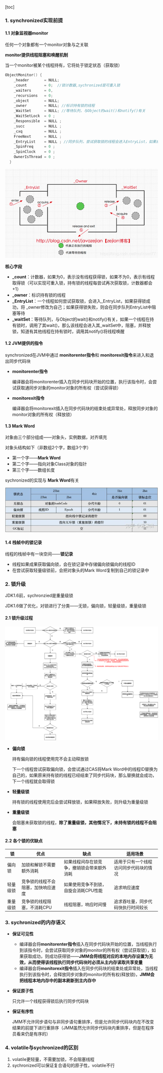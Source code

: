 [toc]

### 1. synchronized实现前提



#### 1.1 对象监视器monitor

任何一个对象都有一个monitor对象与之关联

**monitor提供线程阻塞和唤醒机制**

当一个monitor被某个线程持有，它将处于锁定状态（获取锁）

```C++
ObjectMonitor() {
    _header       = NULL;
    _count        = 0;  //锁计数器,sychronized是可重入锁
    _waiters      = 0,  
    _recursions   = 0;
    _object       = NULL;
    _owner        = NULL; //标识持有锁的线程
    _WaitSet      = NULL; //等待队列，与Object的wait()和notify()有关
    _WaitSetLock  = 0 ;
    _Responsible  = NULL ;
    _succ         = NULL ;
    _cxq          = NULL ;
    FreeNext      = NULL ;
    _EntryList    = NULL ; //同步队列，尝试获取锁的线程会进入EntryList，如果成功获得锁，则设置monitor的_owner为，如果没有成功获得锁，在EntryList中阻塞等待
    _SpinFreq     = 0 ;
    _SpinClock    = 0 ;
    OwnerIsThread = 0 ;
  }
```

![11](../p/12.png)

**核心字段**

* **_count**：计数器，如果为0，表示没有线程获得锁，如果不为0，表示有线程取得锁（可以实现可重入锁，持有锁的线程每尝试再次获取锁，计数器都会+1）
* **_owner**：标识持有锁的线程
* **_EntryList**：一个线程如何尝试获取锁，会进入_EntryList，如果获得锁成功，将 _owner修改为自己；如果获得锁失败，则会在同步队列EntryList中阻塞等待
* **_waitSet**：等待队列，与Object的wait()和notify()有关，如果一个线程在持有锁时，调用了其wait()，那么该线程会进入其_waitSet中，阻塞，并释放锁，知道有其他线程在持有锁时，调用其notify()将线程唤醒



#### 1.2 JVM提供的指令

synchronized在JVM中通过 **monitorenter指令**和 **monitorexit指令**来进入和退出同步代码块

* **monitorenter指令**

  编译器会将monitorenter插入在同步代码块开始的位置，执行该指令时，会尝试获取通同步对象的monitor对象的所有权（尝试获得锁）

* **monitorexit指令**

  编译器会将monitorexit插入在同步代码块的结束处或异常处，释放同步对象的monitor对象的所有权（释放锁）



#### 1.3 Mark Word

对象由三个部分组成——对象头，实例数据，对齐填充

对象头结构如下（非数组2个字，数组3个字）

* 第一个字——**Mark Word**
* 第二个字——指向对象Class对象的指针
* 第三个字——数组长度

sychronized的实现与 **Mark Word**有关

![11](../p/8.jpg)



#### 1.4 栈帧中的锁记录

线程的栈帧中有一块空间——**锁记录**

* 线程如果成果获取偏向锁，会在锁记录中存储偏向锁偏向的线程ID
* 在尝试获取轻量级锁前，会把对象头的Mark Word复制到自己的锁记录中

### 2. 锁升级

JDK1.6前，sychronzied是重量级锁

JDK1.6做了优化，对锁进行了分类——无锁，偏向锁，轻量级锁，重量级锁

#### 2.1 锁升级过程



![11](../p/偏向锁.png)

* **偏向锁**

  持有偏向锁的线程使用完不会主动释放锁

  下一个线程尝试获取偏向锁，会尝试通过CAS将Mark Word中的线程ID替换为自己的，如果原来持有锁的线程已经结束了同步代码块，那么替换就会成功，下一个线程就会取得锁

* **轻量级锁**

  持有锁的线程使用完后会尝试释放锁，如果释放失败，则升级为重量级锁

* **重量级锁**

  会阻塞未获取锁的线程，**除了重量级锁，其他情况下，未持有锁的线程不会阻塞**

#### 2.2 各个锁的优缺点

| 锁       | 优点                               | 缺点                                       | 适用场景                               |
| -------- | ---------------------------------- | ------------------------------------------ | -------------------------------------- |
| 偏向锁   | 加锁和解锁不需要额外消耗           | 如果线程间存在锁竞争，撤销锁会带来额外消耗 | 适用于只有一个线程访问同步代码块的情况 |
| 轻量级锁 | 竞争锁的线程不会阻塞，加快响应速度 | 如果使用竞争不到锁，自旋会消耗CPU性能      | 追求响应速度                           |
| 重量级锁 | 竞争锁的线程阻塞，不消耗CPU        | 线程阻塞，响应时间慢                       | 追求吞吐量，同步代码快执行时间较长     |



### 3. sychronized的内存语义

* **保证可见性**

  * 编译器会将**monitorenter指令**插入在同步代码块开始的位置，当线程执行到该指令时，会尝试获取同步对象的monitor的所有权（尝试获取锁），如果获取成功，则成功获得锁——**JMM会将线程对应的本地内存设置为无效，从而使得该线程执行同步代码块时必须从主内存读取共享变量**
  * 编译器会将**monitorexit指令**插入在同步代码块的结束处或异常处，当线程执行到该指令时，会释放同步对象的monitor的所有权(释放锁)，**JMM会把线程本地内存中的副本刷新到主内存中**

* **保证原子性**

  只允许一个线程获得锁后执行同步代码块

* **保证有序性**

  JMM不允许同步语句与非同步语句重排序，但是允许同步代码块内在不改变结果的前提下进行重排序（JMM虽然允许同步代码块内重排序，但是在程序员看来仍是有序的）



### 4. volatile与sychronized的区别

1. volatile更轻量，不需要加锁，不会阻塞线程
2. sychronized可以保证复合语句的原子性，volatile不行